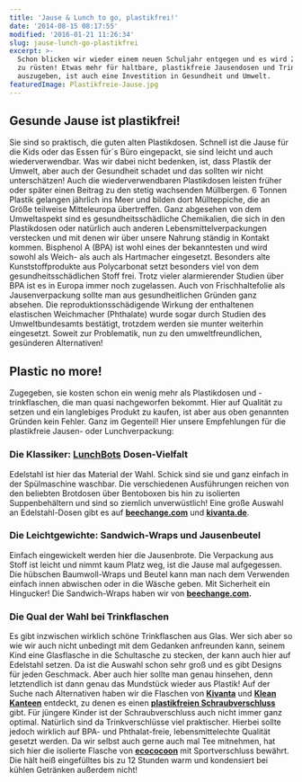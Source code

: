 ```yaml
---
title: 'Jause & Lunch to go, plastikfrei!'
date: '2014-08-15 08:17:55'
modified: '2016-01-21 11:26:34'
slug: jause-lunch-go-plastikfrei
excerpt: >-
  Schon blicken wir wieder einem neuen Schuljahr entgegen und es wird Zeit sich
  zu rüsten! Etwas mehr für haltbare, plastikfreie Jausendosen und Trinkflaschen
  auszugeben, ist auch eine Investition in Gesundheit und Umwelt.
featuredImage: Plastikfreie-Jause.jpg
---
```


## Gesunde Jause ist plastikfrei!

Sie sind so praktisch, die guten alten Plastikdosen. Schnell ist die Jause für die Kids oder das Essen für´s Büro eingepackt, sie sind leicht und auch wiederverwendbar. Was wir dabei nicht bedenken, ist, dass Plastik der Umwelt, aber auch der Gesundheit schadet und das sollten wir nicht unterschätzen! Auch die wiederverwendbaren Plastikdosen leisten früher oder später einen Beitrag zu den stetig wachsenden Müllbergen. 6 Tonnen Plastik gelangen jährlich ins Meer und bilden dort Müllteppiche, die an Größe teilweise Mitteleuropa übertreffen. Ganz abgesehen von dem Umweltaspekt sind es gesundheitsschädliche Chemikalien, die sich in den Plastikdosen oder natürlich auch anderen Lebensmittelverpackungen verstecken und mit denen wir über unsere Nahrung ständig in Kontakt kommen. Bisphenol A (BPA) ist wohl eines der bekanntesten und wird sowohl als Weich- als auch als Hartmacher eingesetzt. Besonders alte Kunststoffprodukte aus Polycarbonat setzt besonders viel von dem gesundheitsschädlichen Stoff frei. Trotz vieler alarmierender Studien über BPA ist es in Europa immer noch zugelassen. Auch von Frischhaltefolie als Jausenverpackung sollte man aus gesundheitlichen Gründen ganz absehen. Die reproduktionsschädigende Wirkung der enthaltenen elastischen Weichmacher (Phthalate) wurde sogar durch Studien des Umweltbundesamts bestätigt, trotzdem werden sie munter weiterhin eingesetzt. Soweit zur Problematik, nun zu den umweltfreundlichen, gesünderen Alternativen!

## Plastic no more!

Zugegeben, sie kosten schon ein wenig mehr als Plastikdosen und -trinkflaschen, die man quasi nachgeworfen bekommt. Hier auf Qualität zu setzen und ein langlebiges Produkt zu kaufen, ist aber aus oben genannten Gründen kein Fehler. Ganz im Gegenteil! Hier unsere Empfehlungen für die plastikfreie Jausen- oder Lunchverpackung:

### Die Klassiker: [LunchBots](http://www.kivanta.de/lunchbots-online-shop) Dosen-Vielfalt

Edelstahl ist hier das Material der Wahl. Schick sind sie und ganz einfach in der Spülmaschine waschbar. Die verschiedenen Ausführungen reichen von den beliebten Brotdosen über Bentoboxen bis hin zu isolierten Suppenbehältern und sind so ziemlich unverwüstlich! Eine große Auswahl an Edelstahl-Dosen gibt es auf [**beechange.com**](http://www.beechange.com/15-lunchboxen-und-wraps) und [**kivanta.de**](http://www.kivanta.de/dosen-behaelter).

### Die Leichtgewichte: Sandwich-Wraps und Jausenbeutel

Einfach eingewickelt werden hier die Jausenbrote. Die Verpackung aus Stoff ist leicht und nimmt kaum Platz weg, ist die Jause mal aufgegessen. Die hübschen Baumwoll-Wraps und Beutel kann man nach dem Verwenden einfach innen abwischen oder in die Wäsche geben. Mit Sicherheit ein Hingucker! Die Sandwich-Wraps haben wir von **[beechange.com](http://www.beechange.com/haushalt/89-sandwich-wrap-unterlagsmatte-keep-leeaf.html).**

### Die Qual der Wahl bei Trinkflaschen

Es gibt inzwischen wirklich schöne Trinkflaschen aus Glas. Wer sich aber so wie wir auch nicht unbedingt mit dem Gedanken anfreunden kann, seinem Kind eine Glasflasche in die Schultasche zu stecken, der kann auch hier auf Edelstahl setzen. Da ist die Auswahl schon sehr groß und es gibt Designs für jeden Geschmack. Aber auch hier sollte man genau hinsehen, denn letztendlich ist dann genau das Mundstück wieder aus Plastik! Auf der Suche nach Alternativen haben wir die Flaschen von [**Kivanta**](http://www.kivanta.de/kivanta-edelstahl-trinkflaschen) und **[Klean Kanteen](http://www.kivanta.de/klean-kanteen-online-shop)** entdeckt, zu denen es einen [**plastikfreien Schraubverschluss**](http://www.kivanta.de/Kivanta-Edelstahl-Cap-Flaschenverschluss) gibt. Für jüngere Kinder ist der Schraubverschluss auch nicht immer ganz optimal. Natürlich sind da Trinkverschlüsse viel praktischer. Hierbei sollte jedoch wirklich auf BPA- und Phthalat-freie, lebensmittelechte Qualität gesetzt werden. Da wir selbst auch gerne auch mal Tee mitnehmen, hat sich hier die isolierte Flasche von [**ecococoon**](http://www.kivanta.de/ecococoon-online-shop) mit Sportverschluss bewährt. Die hält heiß eingefülltes bis zu 12 Stunden warm und kondensiert bei kühlen Getränken außerdem nicht! [<!-- Image removed (no copyright): lunchbots-ecococoon.jpg -->](https://www.veganblatt.com/i/lunchbots-ecococoon.jpg)
